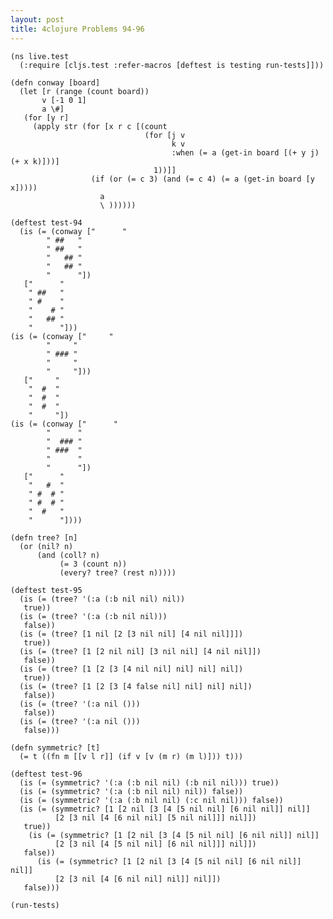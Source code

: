 ```yaml
---
layout: post
title: 4clojure Problems 94-96
---
```


<pre><code class="language-klipse">(ns live.test
  (:require [cljs.test :refer-macros [deftest is testing run-tests]]))
  
(defn conway [board]
  (let [r (range (count board))
       v [-1 0 1]
       a \#]
   (for [y r]
     (apply str (for [x r c [(count
                              (for [j v
                                    k v
                                    :when (= a (get-in board [(+ y j) (+ x k)]))]
                                1))]]
                  (if (or (= c 3) (and (= c 4) (= a (get-in board [y x]))))
                    a
                    \ ))))))

(deftest test-94
  (is (= (conway ["      "  
        " ##   "
        " ##   "
        "   ## "
        "   ## "
        "      "])
   ["      "  
    " ##   "
    " #    "
    "    # "
    "   ## "
    "      "]))
(is (= (conway ["     "
        "     "
        " ### "
        "     "
        "     "]))
   ["     "
    "  #  "
    "  #  "
    "  #  "
    "     "])
(is (= (conway ["      "
        "      "
        "  ### "
        " ###  "
        "      "
        "      "])
   ["      "
    "   #  "
    " #  # "
    " #  # "
    "  #   "
    "      "])))
  
(defn tree? [n]
  (or (nil? n)
      (and (coll? n)
           (= 3 (count n))
           (every? tree? (rest n)))))

(deftest test-95
  (is (= (tree? '(:a (:b nil nil) nil))
   true))
  (is (= (tree? '(:a (:b nil nil)))
   false))
  (is (= (tree? [1 nil [2 [3 nil nil] [4 nil nil]]])
   true))
  (is (= (tree? [1 [2 nil nil] [3 nil nil] [4 nil nil]])
   false))
  (is (= (tree? [1 [2 [3 [4 nil nil] nil] nil] nil])
   true))
  (is (= (tree? [1 [2 [3 [4 false nil] nil] nil] nil])
   false))
  (is (= (tree? '(:a nil ()))
   false))
  (is (= (tree? '(:a nil ()))
   false))) 
  
(defn symmetric? [t]
  (= t ((fn m [[v l r]] (if v [v (m r) (m l)])) t)))

(deftest test-96
  (is (= (symmetric? '(:a (:b nil nil) (:b nil nil))) true))
  (is (= (symmetric? '(:a (:b nil nil) nil)) false))
  (is (= (symmetric? '(:a (:b nil nil) (:c nil nil))) false))
  (is (= (symmetric? [1 [2 nil [3 [4 [5 nil nil] [6 nil nil]] nil]]
          [2 [3 nil [4 [6 nil nil] [5 nil nil]]] nil]])
   true))
    (is (= (symmetric? [1 [2 nil [3 [4 [5 nil nil] [6 nil nil]] nil]]
          [2 [3 nil [4 [5 nil nil] [6 nil nil]]] nil]])
   false))
      (is (= (symmetric? [1 [2 nil [3 [4 [5 nil nil] [6 nil nil]] nil]]
          [2 [3 nil [4 [6 nil nil] nil]] nil]])
   false)))

(run-tests)
</code></pre>
